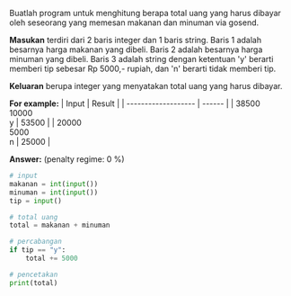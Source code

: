 Buatlah program untuk menghitung berapa total uang yang harus dibayar oleh seseorang yang memesan makanan dan minuman via gosend. 

**Masukan** terdiri dari 2 baris integer dan 1 baris string. Baris 1 adalah besarnya harga makanan yang dibeli. Baris 2 adalah besarnya harga minuman yang dibeli. Baris 3 adalah string dengan ketentuan 'y' berarti memberi tip sebesar Rp 5000,- rupiah, dan 'n' berarti tidak memberi tip.

**Keluaran** berupa integer yang menyatakan total uang yang harus dibayar.

**For example:**
|        Input        | Result |
| ------------------- | ------ |
| 38500<br>10000<br>y | 53500  |
| 20000<br>5000<br>n  | 25000  |

**Answer:** (penalty regime: 0 %)

```python
# input
makanan = int(input())
minuman = int(input())
tip = input()

# total uang
total = makanan + minuman

# percabangan
if tip == "y":
    total += 5000

# pencetakan
print(total)
```
